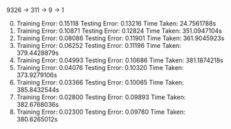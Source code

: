 9326 -> 311 -> 9 -> 1

0) Training Error: 0.15118      Testing Error: 0.13216  Time Taken: 24.7561788s
5) Training Error: 0.10871      Testing Error: 0.12824  Time Taken: 351.0947104s
10) Training Error: 0.08086     Testing Error: 0.11901  Time Taken: 361.9045923s
15) Training Error: 0.06252     Testing Error: 0.11196  Time Taken: 379.4428879s
20) Training Error: 0.04993     Testing Error: 0.10686  Time Taken: 381.1874218s
25) Training Error: 0.04076     Testing Error: 0.10320  Time Taken: 373.9279106s
30) Training Error: 0.03366     Testing Error: 0.10065  Time Taken: 385.8432544s
35) Training Error: 0.02800     Testing Error: 0.09893  Time Taken: 382.6768036s
40) Training Error: 0.02300     Testing Error: 0.09780  Time Taken: 380.6265012s

